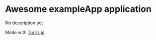 # Awesome exampleApp application

No description yet

Made with [Turris.js](https://github.com/turrisjs)
